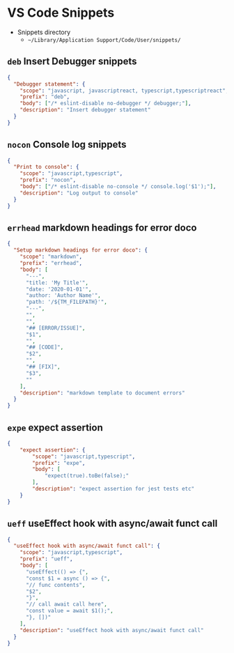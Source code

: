 # VS Code Snippets

- Snippets directory
    - `~/Library/Application Support/Code/User/snippets/`

## `deb` Insert Debugger snippets

```json
{
  "Debugger statement": {
    "scope": "javascript, javascriptreact, typescript,typescriptreact",
    "prefix": "deb",
    "body": ["/* eslint-disable no-debugger */ debugger;"],
    "description": "Insert debugger statement"
  }
}
```

## `nocon` Console log snippets

```json
{
  "Print to console": {
    "scope": "javascript,typescript",
    "prefix": "nocon",
    "body": ["/* eslint-disable no-console */ console.log('$1');"],
    "description": "Log output to console"
  }
}
```

## `errhead` markdown headings for error doco

```json
{
  "Setup markdown headings for error doco": {
    "scope": "markdown",
    "prefix": "errhead",
    "body": [
      "---",
      "title: 'My Title'",
      "date: '2020-01-01'",
      "author: 'Author Name'",
      "path: '/${TM_FILEPATH}'",
      "---",
      "",
      "",
      "## [ERROR/ISSUE]",
      "$1",
      "",
      "## [CODE]",
      "$2",
      "",
      "## [FIX]",
      "$3",
      ""
    ],
    "description": "markdown template to document errors"
  }
}
```

## `expe` expect assertion
```json
{
	"expect assertion": {
		"scope": "javascript,typescript",
		"prefix": "expe",
		"body": [
			"expect(true).toBe(false);"
		],
		"description": "expect assertion for jest tests etc"
	}
}
```

## `ueff` useEffect hook with async/await funct call


```json
{
  "useEffect hook with async/await funct call": {
    "scope": "javascript,typescript",
    "prefix": "ueff",
    "body": [
      "useEffect(() => {",
      "const $1 = async () => {",
      "// func contents",
      "$2",
      "}",
      "// call await call here",
      "const value = await $1();",
      "}, [])"
    ],
    "description": "useEffect hook with async/await funct call"
  }
}
```